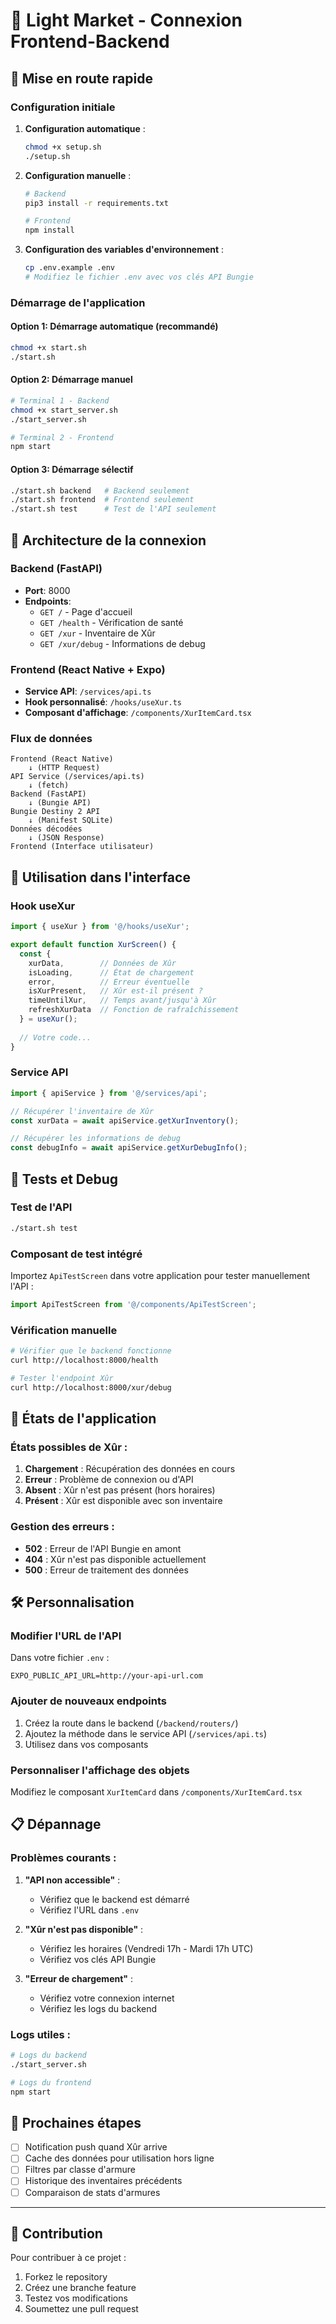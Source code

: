 # 🌟 Light Market - Connexion Frontend-Backend

## 🚀 Mise en route rapide

### Configuration initiale

1. **Configuration automatique** :
   ```bash
   chmod +x setup.sh
   ./setup.sh
   ```

2. **Configuration manuelle** :
   ```bash
   # Backend
   pip3 install -r requirements.txt
   
   # Frontend
   npm install
   ```

3. **Configuration des variables d'environnement** :
   ```bash
   cp .env.example .env
   # Modifiez le fichier .env avec vos clés API Bungie
   ```

### Démarrage de l'application

#### Option 1: Démarrage automatique (recommandé)
```bash
chmod +x start.sh
./start.sh
```

#### Option 2: Démarrage manuel
```bash
# Terminal 1 - Backend
chmod +x start_server.sh
./start_server.sh

# Terminal 2 - Frontend
npm start
```

#### Option 3: Démarrage sélectif
```bash
./start.sh backend   # Backend seulement
./start.sh frontend  # Frontend seulement
./start.sh test      # Test de l'API seulement
```

## 🔧 Architecture de la connexion

### Backend (FastAPI)
- **Port**: 8000
- **Endpoints**:
  - `GET /` - Page d'accueil
  - `GET /health` - Vérification de santé
  - `GET /xur` - Inventaire de Xûr
  - `GET /xur/debug` - Informations de debug

### Frontend (React Native + Expo)
- **Service API**: `/services/api.ts`
- **Hook personnalisé**: `/hooks/useXur.ts`
- **Composant d'affichage**: `/components/XurItemCard.tsx`

### Flux de données

```
Frontend (React Native) 
    ↓ (HTTP Request)
API Service (/services/api.ts)
    ↓ (fetch)
Backend (FastAPI)
    ↓ (Bungie API)
Bungie Destiny 2 API
    ↓ (Manifest SQLite)
Données décodées
    ↓ (JSON Response)
Frontend (Interface utilisateur)
```

## 📱 Utilisation dans l'interface

### Hook useXur

```typescript
import { useXur } from '@/hooks/useXur';

export default function XurScreen() {
  const { 
    xurData,        // Données de Xûr
    isLoading,      // État de chargement
    error,          // Erreur éventuelle
    isXurPresent,   // Xûr est-il présent ?
    timeUntilXur,   // Temps avant/jusqu'à Xûr
    refreshXurData  // Fonction de rafraîchissement
  } = useXur();
  
  // Votre code...
}
```

### Service API

```typescript
import { apiService } from '@/services/api';

// Récupérer l'inventaire de Xûr
const xurData = await apiService.getXurInventory();

// Récupérer les informations de debug
const debugInfo = await apiService.getXurDebugInfo();
```

## 🧪 Tests et Debug

### Test de l'API
```bash
./start.sh test
```

### Composant de test intégré
Importez `ApiTestScreen` dans votre application pour tester manuellement l'API :

```typescript
import ApiTestScreen from '@/components/ApiTestScreen';
```

### Vérification manuelle
```bash
# Vérifier que le backend fonctionne
curl http://localhost:8000/health

# Tester l'endpoint Xûr
curl http://localhost:8000/xur/debug
```

## 🔄 États de l'application

### États possibles de Xûr :

1. **Chargement** : Récupération des données en cours
2. **Erreur** : Problème de connexion ou d'API
3. **Absent** : Xûr n'est pas présent (hors horaires)
4. **Présent** : Xûr est disponible avec son inventaire

### Gestion des erreurs :

- **502** : Erreur de l'API Bungie en amont
- **404** : Xûr n'est pas disponible actuellement
- **500** : Erreur de traitement des données

## 🛠️ Personnalisation

### Modifier l'URL de l'API
Dans votre fichier `.env` :
```
EXPO_PUBLIC_API_URL=http://your-api-url.com
```

### Ajouter de nouveaux endpoints
1. Créez la route dans le backend (`/backend/routers/`)
2. Ajoutez la méthode dans le service API (`/services/api.ts`)
3. Utilisez dans vos composants

### Personnaliser l'affichage des objets
Modifiez le composant `XurItemCard` dans `/components/XurItemCard.tsx`

## 📋 Dépannage

### Problèmes courants :

1. **"API non accessible"** :
   - Vérifiez que le backend est démarré
   - Vérifiez l'URL dans `.env`

2. **"Xûr n'est pas disponible"** :
   - Vérifiez les horaires (Vendredi 17h - Mardi 17h UTC)
   - Vérifiez vos clés API Bungie

3. **"Erreur de chargement"** :
   - Vérifiez votre connexion internet
   - Vérifiez les logs du backend

### Logs utiles :
```bash
# Logs du backend
./start_server.sh

# Logs du frontend
npm start
```

## 🎯 Prochaines étapes

- [ ] Notification push quand Xûr arrive
- [ ] Cache des données pour utilisation hors ligne
- [ ] Filtres par classe d'armure
- [ ] Historique des inventaires précédents
- [ ] Comparaison de stats d'armures

---

## 🤝 Contribution

Pour contribuer à ce projet :
1. Forkez le repository
2. Créez une branche feature
3. Testez vos modifications
4. Soumettez une pull request
